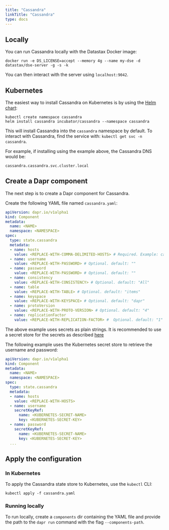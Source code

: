 ```yaml
---
title: "Cassandra"
linkTitle: "Cassandra"
type: docs
--- 
```


## Locally

You can run Cassandra locally with the Datastax Docker image:

```
docker run -e DS_LICENSE=accept --memory 4g --name my-dse -d datastax/dse-server -g -s -k
```

You can then interact with the server using `localhost:9042`.

## Kubernetes

The easiest way to install Cassandra on Kubernetes is by using the [Helm chart](https://github.com/helm/charts/tree/master/incubator/cassandra):

```
kubectl create namespace cassandra
helm install cassandra incubator/cassandra --namespace cassandra
```

This will install Cassandra into the `cassandra` namespace by default.
To interact with Cassandra, find the service with: `kubectl get svc -n cassandra`.

For example, if installing using the example above, the Cassandra DNS would be:

`cassandra.cassandra.svc.cluster.local`

## Create a Dapr component

The next step is to create a Dapr component for Cassandra.

Create the following YAML file named `cassandra.yaml`:

```yaml
apiVersion: dapr.io/v1alpha1
kind: Component
metadata:
  name: <NAME>
  namespace: <NAMESPACE>
spec:
  type: state.cassandra
  metadata:
  - name: hosts
    value: <REPLACE-WITH-COMMA-DELIMITED-HOSTS> # Required. Example: cassandra.cassandra.svc.cluster.local
  - name: username
    value: <REPLACE-WITH-PASSWORD> # Optional. default: ""
  - name: password
    value: <REPLACE-WITH-PASSWORD> # Optional. default: ""
  - name: consistency
    value: <REPLACE-WITH-CONSISTENCY> # Optional. default: "All"
  - name: table
    value: <REPLACE-WITH-TABLE> # Optional. default: "items"
  - name: keyspace
    value: <REPLACE-WITH-KEYSPACE> # Optional. default: "dapr"
  - name: protoVersion
    value: <REPLACE-WITH-PROTO-VERSION> # Optional. default: "4"
  - name: replicationFactor
    value: <REPLACE-WITH-REPLICATION-FACTOR> #  Optional. default: "1"
```

The above example uses secrets as plain strings. It is recommended to use a secret store for the secrets as described [here](../../concepts/secrets/README.md)

The following example uses the Kubernetes secret store to retrieve the username and password:

```yaml
apiVersion: dapr.io/v1alpha1
kind: Component
metadata:
  name: <NAME>
  namespace: <NAMESPACE>
spec:
  type: state.cassandra
  metadata:
  - name: hosts
    value: <REPLACE-WITH-HOSTS>
  - name: username
    secretKeyRef:
      name: <KUBERNETES-SECRET-NAME>
      key: <KUBERNETES-SECRET-KEY>
  - name: password
    secretKeyRef:
      name: <KUBERNETES-SECRET-NAME>
      key: <KUBERNETES-SECRET-KEY>
  ...
```

## Apply the configuration

### In Kubernetes

To apply the Cassandra state store to Kubernetes, use the `kubectl` CLI:

```
kubectl apply -f cassandra.yaml
```

### Running locally

To run locally, create a `components` dir containing the YAML file and provide the path to the `dapr run` command with the flag `--components-path`.
